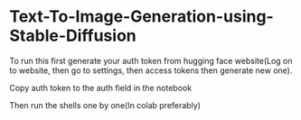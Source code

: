 # Text-To-Image-Generation-using-Stable-Diffusion
To run this first generate your auth token from hugging face website(Log on to website, then go to settings, then access tokens then generate new one). 



Copy auth token to the auth field in the notebook


Then run the shells one by one(In colab preferably)
